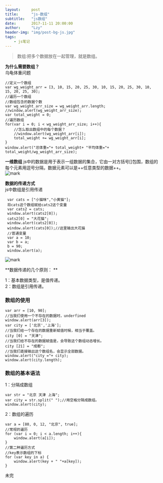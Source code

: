 ```yaml
---
layout:     post
title:      "js-数组"
subtitle:   "js数组"
date:       2017-11-11 20:00:00
author:     "Lzy"
header-img: "img/post-bg-js.jpg"
tags:
    - js笔记
---
```

>数组:把多个数据放在一起管理，就是数组。  
  
**为什么需要数组？**  
乌龟体重问题  

```
//定义一个数组
var wg_weight_arr = [3, 10, 15, 20, 25, 30, 10, 15, 20, 25, 30, 10, 15, 20, 25, 30];
//遍历一个数组
//数组包含的数据个数
var wg_weight_arr_size = wg_weight_arr.length;
//window.alert(wg_weight_arr_size);
var total_weight = 0;
//遍历数组
for(var i = 0; i < wg_weight_arr_size; i++){
	//怎么取出数组中的每个数据？
	//window.alert(wg_weight_arr[i]);
	total_weight += wg_weight_arr[i];
}
window.alert("总体重="+ total_weight+ "平均体重="+ total_weight/wg_weight_arr_size);
```
**一维数组**
js中的数据是用于表示一组数据的集合，它由一对方括号[]包围，数组的每个元素用逗号分隔，数据元素可以是++任意类型的数据++。  
![mark](http://oyy6ppgxt.bkt.clouddn.com/blog/171111/C3g74gIbf6.png?imageslim)
  
**数据的传递方式**  
js中数组是引用传递    

```
 var cats = ["小猫咪","小黄猫"];
 将cats这个数组赋给cats2这个变量 
 var cats2 = cats;
 window.alert(cats2[0]);
 cats2[0] = "大花猫";
 window.alert(cats2[0]);
 window.alert(cats[0]);//这里输出大花猫
 //普通变量
 var a = 10;
 var b = a;
 b = 90;
 window.alert(a);
```
![mark](http://oyy6ppgxt.bkt.clouddn.com/blog/171111/JDK6Gieae6.png?imageslim)

**数据传递的几个原则：  **

1：基本数据类型，是值传递。  
2：数组是引用传递。  
  
###   数组的使用

```
var arr = [10, 90];
//当我们使用一个不存在的数据时，underfined
window.alert(arr[3]);
var city = ['北京','上海'];
//当我们给一个存在的数据重新赋值时候，相当于覆盖。
city [0] = "天津"; 
//当我们给不存在的数据赋值是，会导致这个数组动态增长。
city [21] = "成都";
//当我们直接输出这个数组名，会显示全部数据。
window.alert("city ="+ city);
window.alert(city.length);
```
### 数组的基本语法
1：分隔成数组  

```
var str = "北京 天津 上海";
var city = str.split(" ");//用空格分隔成数组。
window.alert(city);
```
2：数组的遍历

```
var a = [80, 0, 12, "北京", true];
//常规的遍历
for (var i = 0; i < a.length; i++){
	window.alert(a[i]);
}   
//第二种遍历方式
//key表示数组的下标
for (var key in a) {
	window.alert(key + " "+a[key]);
}
```
未完

